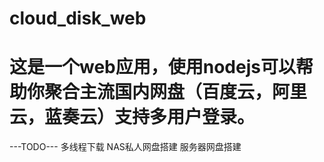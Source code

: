 # cloud_disk_web
# 这是一个web应用，使用nodejs可以帮助你聚合主流国内网盘（百度云，阿里云，蓝奏云）支持多用户登录。
---TODO---
多线程下载
NAS私人网盘搭建
服务器网盘搭建


